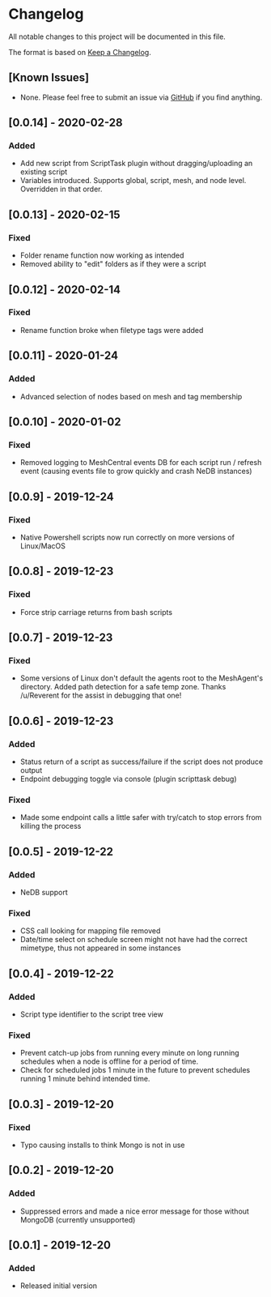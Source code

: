 # Changelog
All notable changes to this project will be documented in this file.

The format is based on [Keep a Changelog](https://keepachangelog.com/en/1.0.0/).

## [Known Issues]
- None. Please feel free to submit an issue via [GitHub](https://github.com/ryanblenis/MeshCentral-ScriptTask) if you find anything.

## [0.0.14] - 2020-02-28
### Added
- Add new script from ScriptTask plugin without dragging/uploading an existing script
- Variables introduced. Supports global, script, mesh, and node level. Overridden in that order.

## [0.0.13] - 2020-02-15
### Fixed
- Folder rename function now working as intended
- Removed ability to "edit" folders as if they were a script

## [0.0.12] - 2020-02-14
### Fixed
- Rename function broke when filetype tags were added

## [0.0.11] - 2020-01-24
### Added
- Advanced selection of nodes based on mesh and tag membership

## [0.0.10] - 2020-01-02
### Fixed
- Removed logging to MeshCentral events DB for each script run / refresh event (causing events file to grow quickly and crash NeDB instances)

## [0.0.9] - 2019-12-24
### Fixed
- Native Powershell scripts now run correctly on more versions of Linux/MacOS

## [0.0.8] - 2019-12-23
### Fixed
- Force strip carriage returns from bash scripts

## [0.0.7] - 2019-12-23
### Fixed
- Some versions of Linux don't default the agents root to the MeshAgent's directory. Added path detection for a safe temp zone. Thanks /u/Reverent for the assist in debugging that one!

## [0.0.6] - 2019-12-23
### Added
- Status return of a script as success/failure if the script does not produce output
- Endpoint debugging toggle via console (plugin scripttask debug)
### Fixed
- Made some endpoint calls a little safer with try/catch to stop errors from killing the process

## [0.0.5] - 2019-12-22
### Added
- NeDB support
### Fixed
- CSS call looking for mapping file removed
- Date/time select on schedule screen might not have had the correct mimetype, thus not appeared in some instances

## [0.0.4] - 2019-12-22
### Added
- Script type identifier to the script tree view
### Fixed
- Prevent catch-up jobs from running every minute on long running schedules when a node is offline for a period of time.
- Check for scheduled jobs 1 minute in the future to prevent schedules running 1 minute behind intended time.

## [0.0.3] - 2019-12-20
### Fixed
- Typo causing installs to think Mongo is not in use

## [0.0.2] - 2019-12-20
### Added
- Suppressed errors and made a nice error message for those without MongoDB (currently unsupported)

## [0.0.1] - 2019-12-20
### Added
- Released initial version
